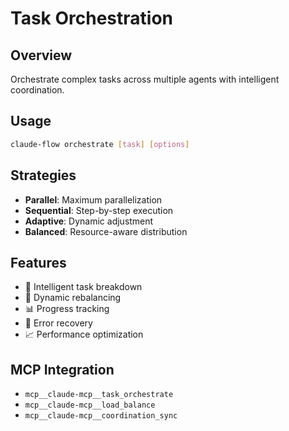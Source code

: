 # Task Orchestration

## Overview
Orchestrate complex tasks across multiple agents with intelligent coordination.

## Usage
```bash
claude-flow orchestrate [task] [options]
```

## Strategies
- **Parallel**: Maximum parallelization
- **Sequential**: Step-by-step execution
- **Adaptive**: Dynamic adjustment
- **Balanced**: Resource-aware distribution

## Features
- 🎯 Intelligent task breakdown
- 🔄 Dynamic rebalancing
- 📊 Progress tracking
- 🔧 Error recovery
- 📈 Performance optimization

## MCP Integration
- `mcp__claude-mcp__task_orchestrate`
- `mcp__claude-mcp__load_balance`
- `mcp__claude-mcp__coordination_sync`
